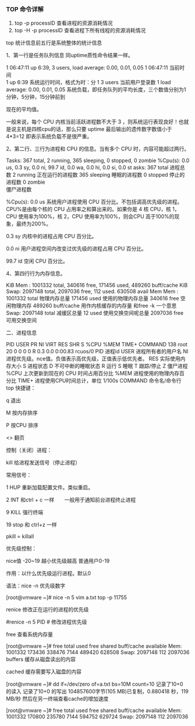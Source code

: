 ### TOP 命令详解
1. top -p processID 查看进程的资源消耗情况
2. top -H -p processID 查看进程下所有线程的资源消耗情况

top 统计信息前五行是系统整体的统计信息

1、第一行是任务队列信息 同uptime质性命令结果一样。

1
06:47:11 up  6:39,  3 users,  load average: 0.00, 0.01, 0.05
1
06:47:11
当前时间               
1
up  6:39
系统运行时间，格式为时：分
1
3 users
当前用户登录数
1
load average: 0.00, 0.01, 0.05
系统负载，即任务队列的平均长度，三个数值分别为1分钟，5分钟，15分钟前到

现在的平均值。

一般来说，每个 CPU 内核当前活跃进程数不大于 3 ，则系统运行表现良好！也就是说主机是四核cpu的话，那么只要 uptime 最后输出的遗传数字数值小于 4*3=12 即表示系统负载不是很严重。

 

2、第二行、三行为进程和 CPU 的信息。当有多个 CPU 时，内容可能超过两行。

Tasks: 367 total,   2 running, 365 sleeping,   0 stopped,   0 zombie
%Cpu(s):  0.0 us,  0.3 sy,  0.0 ni, 99.7 id,  0.0 wa,  0.0 hi,  0.0 si,  0.0 st
asks: 367 total
进程总数
2 running
正在运行的进程数
365 sleeping
睡眠的进程数
0 stopped
停止的进程数
0 zombie                          
僵尸进程数                                                                                                            

%Cpu(s):  0.0 us
 系统用户进程使用 CPU 百分比。不包括调高优先级的进程。 CPU%是由每个核的 CPU 占用率之和算出来的。如果你是 4 核 CPU，核 1，CPU 使用率为100%，核 2，CPU 使用率为100%，则会CPU 高于100%的现象，最终为200%。
 
0.3 sy
 内核中的进程占用 CPU 百分比。
 
0.0 ni
 用户进程空间内改变过优先级的进程占用 CPU 百分比。
 
99.7 id
 空闲 CPU 百分比。
 

4、第四行行为内存信息。

KiB Mem :  1001332 total,   340616 free,   171456 used,   489260 buff/cache
KiB Swap:  2097148 total,  2097036 free,      112 used.   630508 avail Mem
Mem :  1001332 total
物理内存总量
171456 used
使用的物理内存总量
340616 free
空闲物理内存
489260 buff/cache
用作内核缓存的内存量
和free -k 一个意思
Swap:  2097148 total
减缓区总量
12 used
使用交换空间呢总量
2097036 free
 可用交换空间                                
 	 
 

二、进程信息

  PID USER      PR  NI    VIRT    RES    SHR S %CPU %MEM     TIME+ COMMAND
   138 root      20   0       0      0      0 R  0.3  0.0   0:00.83 rcuos/0
PID
进程id
USER
进程所有者的用户名
NI
进程优先级。nce值。负值表示高优先级，正值表示低优先者。
RES
实际使用内存大小
S
进程状态
D  不可中断的睡眠状态
R 运行
S 睡眠
T 跟踪/停止
Z 僵尸进程
%CPU
上次更新到现在的 CPU 时间占用百分比 
%MEM
 进程使用的物理内存百分比
TIME+
进程使用CPU时间总计，单位  1/100s 
COMMAND
 命令名/命令行
top 快捷键：

q  退出

M 按内存排序

P 按CPU 排序

<>  翻页

 

控制（关闭）进程：

kill   给进程发送信号（停止进程）

常用信号：

1   HUP   重新加载配置文件。类似重启。

2  INT     和ctrl + c 一样　　一般用于通知前台进程终止进程

9  KILL    强行终端

19  stop   和 ctrl+z 一样

 

pkill = killall

 

优先级控制：

nice值  -20~19   越小优先级越高  普通用户0-19

作用：以什么优先级运行进程。默认0

语法：nice  -n  优先级数字

[root@vmware ~]# nice -n 5 vim a.txt
top -p 11755

 

renice 修改正在运行的进程的优先级

#renice -n 5 PID  # 修改进程优先级

 

free  查看系统内存量

[root@vmware ~]# free
              total        used        free      shared  buff/cache   available
Mem:        1001332      173436      338476        7144      489420      628508
Swap:       2097148         112     2097036
buffers  缓存从磁盘读出的内容

cached  缓存需要写入磁盘的内容

 

[root@vmware ~]# dd if=/dev/zero of=a.txt bs=10M count=10
记录了10+0 的读入
记录了10+0 的写出
104857600字节(105 MB)已复制，0.880418 秒，119 MB/秒
然后在另一终端查看cache的增加速度

[root@vmware ~]# free
              total        used        free      shared  buff/cache   available
Mem:        1001332      170800      235780        7144      594752      629724
Swap:       2097148         112     2097036
 
